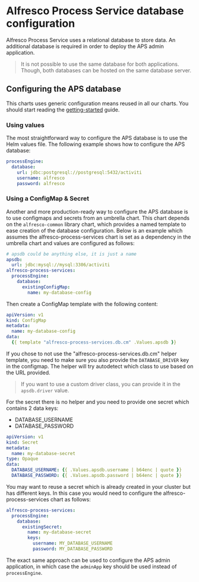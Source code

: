 # Alfresco Process Service database configuration

Alfresco Process Service uses a relational database to store data. An additional
database is required in order to deploy the APS admin application.

> It is not possible to use the same database for both applications. Though,
> both databases can be hosted on the same database server.

## Configuring the APS database

This charts uses generic configuration means reused in all our charts. You
should start reading the
[getting-started](../../docs/getting-started-with-alfresco-charts.md) guide.

### Using values

The most straightforward way to configure the APS database is to use the Helm
values file. The following example shows how to configure the APS database:

```yaml
processEngine:
  database:
    url: jdbc:postgresql://postgresql:5432/activiti
    username: alfresco
    password: alfresco
```

### Using a ConfigMap & Secret

Another and more production-ready way to configure the APS database is to use
configmaps and secrets from an umbrella chart. This chart depends on the
`alfresco-common` library chart, which provides a named template to ease
creation of the database configuration. Below is an example which assumes the
alfresco-process-services chart is set as a dependency in the umbrella chart
and values are configured as follows:

```yaml
# apsdb could be anything else, it is just a name
apsdb:
  url: jdbc:mysql://mysql:3306/activiti
alfresco-process-services:
  processEngine:
    database:
      existingConfigMap:
        name: my-database-config
```

Then create a ConfigMap template with the following content:

```yaml
apiVersion: v1
kind: ConfigMap
metadata:
  name: my-database-config
data:
  {{ template "alfresco-process-services.db.cm" .Values.apsdb }}
```

If you chose to not use the "alfresco-process-services.db.cm" helper template,
you need to make sure you also provide the `DATABASE_DRIVER` key in the
configmap. The helper will try autodetect which class to use based on the URL
provided.

> If you want to use a custom driver class, you can provide it in the
> `apsdb.driver` value.

For the secret there is no helper and you need to provide one secret which
contains 2 data keys:

* DATABASE_USERNAME
* DATABASE_PASSWORD

```yaml
apiVersion: v1
kind: Secret
metadata:
  name: my-database-secret
type: Opaque
data:
  DATABASE_USERNAME: {{ .Values.apsdb.username | b64enc | quote }}
  DATABASE_PASSWORD: {{ .Values.apsdb.password | b64enc | quote }}
```

You may want to reuse a secret which is already created in your cluster but has
different keys. In this case you would need to configure the
alfresco-process-services chart as follows:

```yaml
alfresco-process-services:
  processEngine:
    database:
      existingSecret:
        name: my-database-secret
        keys:
          username: MY_DATABASE_USERNAME
          password: MY_DATABASE_PASSWORD
```

The exact same approach can be used to configure the APS admin application, in
which case the `adminApp` key should be used instead of `processEngine`.

